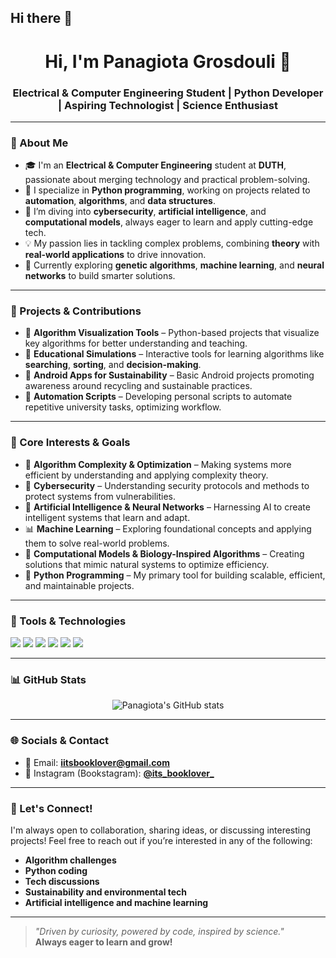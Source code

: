 ## Hi there 👋

<!--
**Lily-Evan/Lily-Evan** is a ✨ _special_ ✨ repository because its `README.md` (this file) appears on your GitHub profile.

Here are some ideas to get you started:

- 🔭 I’m currently working on ...
- 🌱 I’m currently learning ...
- 👯 I’m looking to collaborate on ...
- 🤔 I’m looking for help with ...
- 💬 Ask me about ...
- 📫 How to reach me: ...
- 😄 Pronouns: ...
- ⚡ Fun fact: ...
-->
<h1 align="center">Hi, I'm Panagiota Grosdouli 👋</h1>
<h3 align="center">Electrical & Computer Engineering Student | Python Developer | Aspiring Technologist | Science Enthusiast</h3>

---

### 🧠 About Me

- 🎓 I'm an **Electrical & Computer Engineering** student at **DUTH**, passionate about merging technology and practical problem-solving.  
- 🐍 I specialize in **Python programming**, working on projects related to **automation**, **algorithms**, and **data structures**.  
- 🔐 I’m diving into **cybersecurity**, **artificial intelligence**, and **computational models**, always eager to learn and apply cutting-edge tech.  
- 💡 My passion lies in tackling complex problems, combining **theory** with **real-world applications** to drive innovation.  
- 🧪 Currently exploring **genetic algorithms**, **machine learning**, and **neural networks** to build smarter solutions.

---

### 🚀 Projects & Contributions

- 📌 **Algorithm Visualization Tools** – Python-based projects that visualize key algorithms for better understanding and teaching.  
- 📌 **Educational Simulations** – Interactive tools for learning algorithms like **searching**, **sorting**, and **decision-making**.  
- 📌 **Android Apps for Sustainability** – Basic Android projects promoting awareness around recycling and sustainable practices.  
- 📌 **Automation Scripts** – Developing personal scripts to automate repetitive university tasks, optimizing workflow.

---

### 🎯 Core Interests & Goals

- 🧮 **Algorithm Complexity & Optimization** – Making systems more efficient by understanding and applying complexity theory.  
- 🔐 **Cybersecurity** – Understanding security protocols and methods to protect systems from vulnerabilities.  
- 🤖 **Artificial Intelligence & Neural Networks** – Harnessing AI to create intelligent systems that learn and adapt.  
- 📊 **Machine Learning** – Exploring foundational concepts and applying them to solve real-world problems.  
- 🧠 **Computational Models & Biology-Inspired Algorithms** – Creating solutions that mimic natural systems to optimize efficiency.  
- 🐍 **Python Programming** – My primary tool for building scalable, efficient, and maintainable projects.

---

### 🧰 Tools & Technologies

<p align="left">
  <img src="https://img.shields.io/badge/Python-3776AB?style=for-the-badge&logo=python&logoColor=white"/>
  <img src="https://img.shields.io/badge/C-00599C?style=for-the-badge&logo=c&logoColor=white"/>
  <img src="https://img.shields.io/badge/Git-F05032?style=for-the-badge&logo=git&logoColor=white"/>
  <img src="https://img.shields.io/badge/Linux-FCC624?style=for-the-badge&logo=linux&logoColor=black"/>
  <img src="https://img.shields.io/badge/Android%20Studio-3DDC84?style=for-the-badge&logo=android-studio&logoColor=white"/>
  <img src="https://img.shields.io/badge/VS%20Code-007ACC?style=for-the-badge&logo=visual-studio-code"/>
</p>

---

### 📊 GitHub Stats

<p align="center">
  <img src="https://github-readme-stats.vercel.app/api?username=Lily-Evan&show_icons=true&theme=gruvbox" alt="Panagiota's GitHub stats"/>
</p>

---

### 🌐 Socials & Contact

- 📧 Email: [**iitsbooklover@gmail.com**](mailto:iitsbooklover@gmail.com)  
- 📸 Instagram (Bookstagram): [**@its_booklover_**](https://www.instagram.com/its_booklover_/)

---

### 💬 Let's Connect!

I'm always open to collaboration, sharing ideas, or discussing interesting projects! Feel free to reach out if you’re interested in any of the following:
- **Algorithm challenges**  
- **Python coding**  
- **Tech discussions**  
- **Sustainability and environmental tech**  
- **Artificial intelligence and machine learning**  

---

> _"Driven by curiosity, powered by code, inspired by science."_  
> **Always eager to learn and grow!**  
